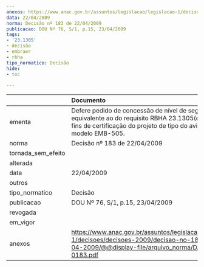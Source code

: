 ```yaml
---
anexos: https://www.anac.gov.br/assuntos/legislacao/legislacao-1/decisoes/decisoes-2009/decisao-no-183-de-22-04-2009/@@display-file/arquivo_norma/DA2009-0183.pdf
data: 22/04/2009
norma: Decisão nº 183 de 22/04/2009
publicacao: DOU Nº 76, S/1, p.15, 23/04/2009
tags:
- '23.1305'
- decisão
- embraer
- rbha
tipo_normatico: Decisão
hide: 
- toc 
 
---
```


|                    | Documento                                                                                                                                                                      |
|:-------------------|:-------------------------------------------------------------------------------------------------------------------------------------------------------------------------------|
| ementa             | Defere pedido de concessão de nível de segurança equivalente ao do requisito RBHA 23.1305(c)(5), para fins de certificação do projeto de tipo do avião Embraer modelo EMB-505. |
| norma              | Decisão nº 183 de 22/04/2009                                                                                                                                                   |
| tornada_sem_efeito |                                                                                                                                                                                |
| alterada           |                                                                                                                                                                                |
| data               | 22/04/2009                                                                                                                                                                     |
| outros             |                                                                                                                                                                                |
| tipo_normatico     | Decisão                                                                                                                                                                        |
| publicacao         | DOU Nº 76, S/1, p.15, 23/04/2009                                                                                                                                               |
| revogada           |                                                                                                                                                                                |
| em_vigor           |                                                                                                                                                                                |
| anexos             | https://www.anac.gov.br/assuntos/legislacao/legislacao-1/decisoes/decisoes-2009/decisao-no-183-de-22-04-2009/@@display-file/arquivo_norma/DA2009-0183.pdf                      |